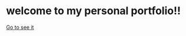 # welcome to my personal portfolio!! 
<a href='https://juliorivasz.github.io/PortFolio/' target=_blank >Go to see it</a>
